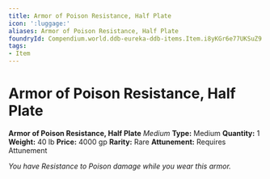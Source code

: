 ```yaml
---
title: Armor of Poison Resistance, Half Plate
icon: ':luggage:'
aliases: Armor of Poison Resistance, Half Plate
foundryId: Compendium.world.ddb-eureka-ddb-items.Item.i8yKGr6e77UKSuZ9
tags:
- Item
---
```


# Armor of Poison Resistance, Half Plate

**Armor of Poison Resistance, Half Plate**
_Medium_
**Type:** Medium
**Quantity:** 1
**Weight:** 40 lb
**Price:** 4000 gp
**Rarity:** Rare
**Attunement:** Requires Attunement

*You have Resistance to Poison damage while you wear this armor.*